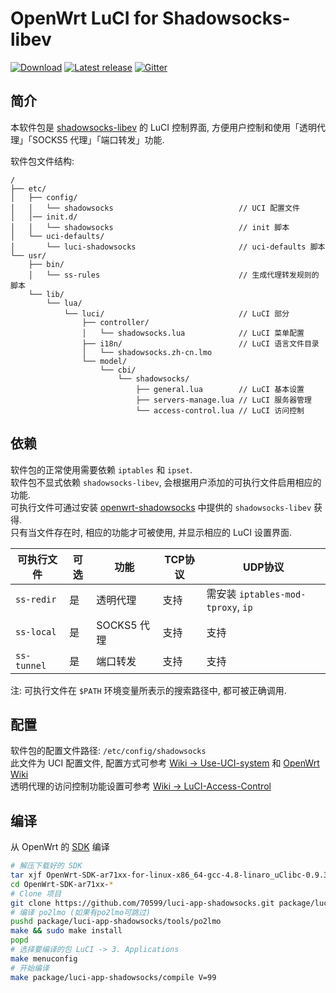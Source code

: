 OpenWrt LuCI for Shadowsocks-libev
===

[![Download][download_badge]][download_url]
[![Latest release][release_badge]][release_url]
[![Gitter][gitter_badge]][gitter_url]

简介
---

本软件包是 [shadowsocks-libev][openwrt-shadowsocks] 的 LuCI 控制界面,
方便用户控制和使用「透明代理」「SOCKS5 代理」「端口转发」功能.  

软件包文件结构:
```
/
├── etc/
│   ├── config/
│   │   └── shadowsocks                            // UCI 配置文件
│   │── init.d/
│   │   └── shadowsocks                            // init 脚本
│   └── uci-defaults/
│       └── luci-shadowsocks                       // uci-defaults 脚本
└── usr/
    ├── bin/
    │   └── ss-rules                               // 生成代理转发规则的脚本
    └── lib/
        └── lua/
            └── luci/                              // LuCI 部分
                ├── controller/
                │   └── shadowsocks.lua            // LuCI 菜单配置
                ├── i18n/                          // LuCI 语言文件目录
                │   └── shadowsocks.zh-cn.lmo
                └── model/
                    └── cbi/
                        └── shadowsocks/
                            ├── general.lua        // LuCI 基本设置
                            ├── servers-manage.lua // LuCI 服务器管理
                            └── access-control.lua // LuCI 访问控制
```

依赖
---

软件包的正常使用需要依赖 `iptables` 和 `ipset`.  
软件包不显式依赖 `shadowsocks-libev`, 会根据用户添加的可执行文件启用相应的功能.  
可执行文件可通过安装 [openwrt-shadowsocks][openwrt-shadowsocks] 中提供的 `shadowsocks-libev` 获得.  
只有当文件存在时, 相应的功能才可被使用, 并显示相应的 LuCI 设置界面.  

 可执行文件  | 可选 | 功能        | TCP协议 | UDP协议 
 ------------|------|-------------|---------|-----------------------------------
 `ss-redir`  | 是   | 透明代理    | 支持    | 需安装 `iptables-mod-tproxy`, `ip`
 `ss-local`  | 是   | SOCKS5 代理 | 支持    | 支持
 `ss-tunnel` | 是   | 端口转发    | 支持    | 支持

注: 可执行文件在 `$PATH` 环境变量所表示的搜索路径中, 都可被正确调用.

配置
---

软件包的配置文件路径: `/etc/config/shadowsocks`  
此文件为 UCI 配置文件, 配置方式可参考 [Wiki -> Use-UCI-system][Use-UCI-system] 和 [OpenWrt Wiki][uci]  
透明代理的访问控制功能设置可参考 [Wiki -> LuCI-Access-Control][LuCI-Access-Control]  

编译
---

从 OpenWrt 的 [SDK][openwrt-sdk] 编译  
```bash
# 解压下载好的 SDK
tar xjf OpenWrt-SDK-ar71xx-for-linux-x86_64-gcc-4.8-linaro_uClibc-0.9.33.2.tar.bz2
cd OpenWrt-SDK-ar71xx-*
# Clone 项目
git clone https://github.com/70599/luci-app-shadowsocks.git package/luci-app-shadowsocks
# 编译 po2lmo (如果有po2lmo可跳过)
pushd package/luci-app-shadowsocks/tools/po2lmo
make && sudo make install
popd
# 选择要编译的包 LuCI -> 3. Applications
make menuconfig
# 开始编译
make package/luci-app-shadowsocks/compile V=99
```

 [download_badge]: https://api.bintray.com/packages/aa65535/opkg/luci-app-shadowsocks/images/download.svg
 [download_url]: https://bintray.com/aa65535/opkg/luci-app-shadowsocks/_latestVersion
 [release_badge]: https://img.shields.io/github/release/shadowsocks/luci-app-shadowsocks.svg
 [release_url]: https://github.com/shadowsocks/luci-app-shadowsocks/releases/latest
 [gitter_badge]: https://badges.gitter.im/shadowsocks/luci-app-shadowsocks.svg
 [gitter_url]: https://gitter.im/shadowsocks/luci-app-shadowsocks
 [openwrt-shadowsocks]: https://github.com/shadowsocks/openwrt-shadowsocks
 [openwrt-sdk]: https://wiki.openwrt.org/doc/howto/obtain.firmware.sdk
 [ss-rules]: https://github.com/shadowsocks/luci-app-shadowsocks/wiki/Instruction-of-ss-rules
 [Use-UCI-system]: https://github.com/shadowsocks/luci-app-shadowsocks/wiki/Use-UCI-system
 [uci]: https://wiki.openwrt.org/doc/uci
 [LuCI-Access-Control]: https://github.com/shadowsocks/luci-app-shadowsocks/wiki/LuCI-Access-Control
 [ss-rules-without-ipset]: https://github.com/shadowsocks/luci-app-shadowsocks/blob/master/files/root/usr/bin/ss-rules-without-ipset
